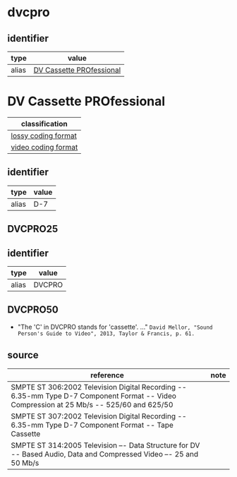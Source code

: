 # dvcpro

## identifier
| type              | value
| ----------------- | -----
| alias             | [DV Cassette PROfessional](#dv-cassette-professional)

# DV Cassette PROfessional
| classification
| --------------
| [lossy coding format](compression.md)
| [video coding format](video.md)

## identifier
| type              | value
| ----------------- | -----
| alias             | D-7

## DVCPRO25

## identifier
| type              | value
| ----------------- | -----
| alias             | DVCPRO

## DVCPRO50

* "The 'C' in DVCPRO stands for 'cassette'. ..." `David Mellor, "Sound Person's Guide to Video", 2013, Taylor & Francis, p. 61.`

## source
| reference | note
| --------- | ----
| SMPTE ST 306:2002 Television Digital Recording -- 6.35-mm Type D-7 Component Format -- Video Compression at 25 Mb/s -- 525/60 and 625/50
| SMPTE ST 307:2002 Television Digital Recording -- 6.35-mm Type D-7 Component Format -- Tape Cassette
| SMPTE ST 314:2005 Television –- Data Structure for DV -- Based Audio, Data and Compressed Video –- 25 and 50 Mb/s

